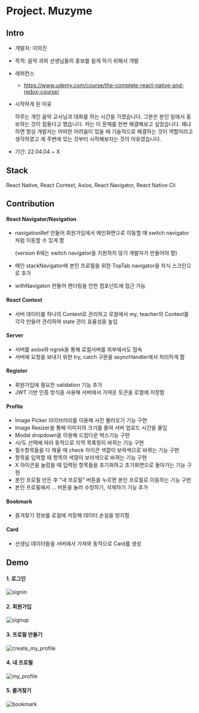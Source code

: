 # Project. Muzyme

## Intro

* 개발자: 이의진
* 목적: 음악 과외 선생님들의 홍보를 쉽게 하기 위해서 개발
* 레퍼런스
  - https://www.udemy.com/course/the-complete-react-native-and-redux-course/

* 시작하게 된 이유

   하루는 개인 음악 교사님과 대화를 하는 시간을 가졌습니다. 그분은 본인 일에서 홍보하는 것이 힘들다고 했습니다. 저는 이 문제를 한번 해결해보고 싶었습니다. 왜냐하면 항상 개발자는 어떠한 어려움이 있을 때 기술적으로 해결하는 것이 역할이라고 생각하였고 제 주변에 있는 것부터 시작해보자는 것이 이유였습니다. 

* 기간: 22.04.04 ~ X



## Stack

React Native, React Context, Axios, React Navigator, React Native Cli



## Contribution

#### React Navigator/Navigation

* navigationRef  만들어 회원가입에서 메인화면으로 이동할 때 switch navigator처럼 이동할 수 있게 함 

  (version 6에는 switch navigator을 지원하지 않기 개발자가 만들어야 함)

* 메인 stackNavigator에 본인 프로필을 위한 TopTab navigator을 자식 스크린으로 추가
* withNavigaton 만들어 랜더링을 안한 컴포넌트에 접근 가능

#### React Context

* 서버 데이터를 하나의 Context로 관리하고 로컬에서 my, teacher의 Context를 각각 만들어 관리하여 state 관리 효율성을 높임

#### Server

- 서버를 axios와 ngrok을 통해 로컬서버를 외부에서도 접속
- 서버에 요청을 보내기 위한 try, catch 구문을 asyncHandler에서 처리하게 함

#### Register

* 회원가입에 필요한 validation 기능 추가
* JWT 기반 인증 방식을 사용해 서버에서 가져온 토큰을 로컬에 저장함

#### Profile

* Image Picker 라이브러리를 이용해 사진 불러오기 기능 구현
* Image  Resizer을 통해 이미지의 크기를 줄여 서버 업로드 시간을 줄임
* Modal dropdown을 이용해 드랍다운 박스기능 구현 
* 시/도 선택에 따라 동적으로 지역 목록창이 바뀌는 기능 구현
* 필수항목들을 다 채울 때 check 아이콘 색깔이 보락색으로 바뀌는 기능 구현
* 항목을 입력할 때 항목의 색깔이 보라색으로 바뀌는 기능 구현
* X 아이콘을 눌렀을 때 입력된 항목들을 초기화하고 초기화면으로 돌아가는 기능 구현
* 본인 프로필 만든 후 "내 프로필" 버튼을 누르면 본인 프로필로 이동하는 기능 구현
* 본인 프로필에서 ... 버튼을 눌러 수정하기, 삭제하기 기능 추가

#### Bookmark

* 즐겨찾기 정보를 로컬에 저장해 데이터 손실을 방지함

#### Card

* 선생님 데이터들을 서버에서 가져와 동적으로 Card를 생성 

  

## Demo

#### 1. 로그인

![signin](https://user-images.githubusercontent.com/50033459/165408665-012f8497-9356-4b57-9b73-18e0630273a0.gif)



#### 2. 회원가입

![signup](https://user-images.githubusercontent.com/50033459/165408916-1c5ab3e7-d76d-408f-9af4-8bc65deff610.gif)



#### 3. 프로필 만들기

![create_my_profile](https://user-images.githubusercontent.com/50033459/165409191-47634f0f-73a6-4e19-b59d-8ae0f100ecb7.gif)



#### 4. 내 프로필

![my_profile](https://user-images.githubusercontent.com/50033459/165409286-48b40478-0aaf-40e6-bc79-e702d0835a3b.gif)



#### 5. 즐겨찾기

![bookmark](https://user-images.githubusercontent.com/50033459/165409313-a98c9515-3ea2-4e3a-8221-c5dc44f8d428.gif)


